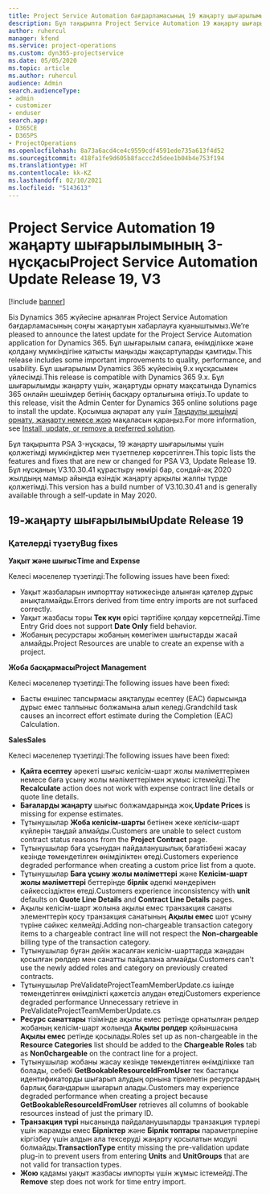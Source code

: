 ```yaml
---
title: Project Service Automation бағдарламасының 19 жаңарту шығарылымы, Hotfix, 3-нұсқасындағы жаңалықтар немесе өзгерістер
description: Бұл тақырыпта Project Service Automation 19 жаңарту шығарылымының 3-нұсқасында қолжетімді мүмкіндіктер мен түзетпелер көрсетілген.
author: ruhercul
manager: kfend
ms.service: project-operations
ms.custom: dyn365-projectservice
ms.date: 05/05/2020
ms.topic: article
ms.author: ruhercul
audience: Admin
search.audienceType:
- admin
- customizer
- enduser
search.app:
- D365CE
- D365PS
- ProjectOperations
ms.openlocfilehash: 8a73a6acd4ce4c9559cdf4591ede735a613f4d52
ms.sourcegitcommit: 418fa1fe9d605b8faccc2d5dee1b04b4e753f194
ms.translationtype: HT
ms.contentlocale: kk-KZ
ms.lasthandoff: 02/10/2021
ms.locfileid: "5143613"
---
```

# <a name="project-service-automation-update-release-19-v3"></a><span data-ttu-id="29993-103">Project Service Automation 19 жаңарту шығарылымының 3-нұсқасы</span><span class="sxs-lookup"><span data-stu-id="29993-103">Project Service Automation Update Release 19, V3</span></span>

[!include [banner](../includes/psa-now-project-operations.md)]

<span data-ttu-id="29993-104">Біз Dynamics 365 жүйесіне арналған Project Service Automation бағдарламасының соңғы жаңартуын хабарлауға қуаныштымыз.</span><span class="sxs-lookup"><span data-stu-id="29993-104">We’re pleased to announce the latest update for the Project Service Automation application for Dynamics 365.</span></span> <span data-ttu-id="29993-105">Бұл шығарылым сапаға, өнімділікке және қолдану мүмкіндігіне қатысты маңызды жақсартуларды қамтиды.</span><span class="sxs-lookup"><span data-stu-id="29993-105">This release includes some important improvements to quality, performance, and usability.</span></span> <span data-ttu-id="29993-106">Бұл шығарылым Dynamics 365 жүйесінің 9.x нұсқасымен үйлесімді.</span><span class="sxs-lookup"><span data-stu-id="29993-106">This release is compatible with Dynamics 365 9.x.</span></span> <span data-ttu-id="29993-107">Бұл шығарылымды жаңарту үшін, жаңартуды орнату мақсатында Dynamics 365 онлайн шешімдер бетінің басқару орталығына өтіңіз.</span><span class="sxs-lookup"><span data-stu-id="29993-107">To update to this release, visit the Admin Center for Dynamics 365 online solutions page to install the update.</span></span> <span data-ttu-id="29993-108">Қосымша ақпарат алу үшін [Таңдаулы шешімді орнату, жаңарту немесе жою](https://docs.microsoft.com/power-platform/admin/install-remove-preferred-solution) мақаласын қараңыз.</span><span class="sxs-lookup"><span data-stu-id="29993-108">For more information, see [Install, update, or remove a preferred solution](https://docs.microsoft.com/power-platform/admin/install-remove-preferred-solution).</span></span>

<span data-ttu-id="29993-109">Бұл тақырыпта PSA 3-нұсқасы, 19 жаңарту шығарылымы үшін қолжетімді мүмкіндіктер мен түзетпелер көрсетілген.</span><span class="sxs-lookup"><span data-stu-id="29993-109">This topic lists the features and fixes that are new or changed for PSA V3, Update Release 19.</span></span> <span data-ttu-id="29993-110">Бұл нұсқаның V3.10.30.41 құрастыру нөмірі бар, сондай-ақ 2020 жылдыңң мамыр айында өзіндік жаңарту арқылы жалпы түрде қолжетімді.</span><span class="sxs-lookup"><span data-stu-id="29993-110">This version has a build number of V3.10.30.41 and is generally available through a self-update in May 2020.</span></span>

## <a name="update-release-19"></a><span data-ttu-id="29993-111">19-жаңарту шығарылымы</span><span class="sxs-lookup"><span data-stu-id="29993-111">Update Release 19</span></span>

### <a name="bug-fixes"></a><span data-ttu-id="29993-112">Қателерді түзету</span><span class="sxs-lookup"><span data-stu-id="29993-112">Bug fixes</span></span>

<span data-ttu-id="29993-113">**Уақыт және шығыс**</span><span class="sxs-lookup"><span data-stu-id="29993-113">**Time and Expense**</span></span>

<span data-ttu-id="29993-114">Келесі мәселелер түзетілді:</span><span class="sxs-lookup"><span data-stu-id="29993-114">The following issues have been fixed:</span></span> 

- <span data-ttu-id="29993-115">Уақыт жазбаларын импорттау нәтижесінде алынған қателер дұрыс анықталмайды.</span><span class="sxs-lookup"><span data-stu-id="29993-115">Errors derived from time entry imports are not surfaced correctly.</span></span>
- <span data-ttu-id="29993-116">Уақыт жазбасы торы **Тек күн** өрісі тәртібіне қолдау көрсетпейді.</span><span class="sxs-lookup"><span data-stu-id="29993-116">Time Entry Grid does not support **Date Only** field behavior.</span></span>
- <span data-ttu-id="29993-117">Жобаның ресурстары жобаның көмегімен шығыстарды жасай алмайды.</span><span class="sxs-lookup"><span data-stu-id="29993-117">Project Resources are unable to create an expense with a project.</span></span>

<span data-ttu-id="29993-118">**Жоба басқармасы**</span><span class="sxs-lookup"><span data-stu-id="29993-118">**Project Management**</span></span>

<span data-ttu-id="29993-119">Келесі мәселелер түзетілді:</span><span class="sxs-lookup"><span data-stu-id="29993-119">The following issues have been fixed:</span></span> 

-  <span data-ttu-id="29993-120">Басты еншілес тапсырмасы аяқталуды есептеу (EAC) барысында дұрыс емес талпыныс болжамына алып келеді.</span><span class="sxs-lookup"><span data-stu-id="29993-120">Grandchild task causes an incorrect effort estimate during the Completion (EAC) Calculation.</span></span>

<span data-ttu-id="29993-121">**Sales**</span><span class="sxs-lookup"><span data-stu-id="29993-121">**Sales**</span></span>

<span data-ttu-id="29993-122">Келесі мәселелер түзетілді:</span><span class="sxs-lookup"><span data-stu-id="29993-122">The following issues have been fixed:</span></span> 

- <span data-ttu-id="29993-123">**Қайта есептеу** әрекеті шығыс келісім-шарт жолы мәліметтерімен немесе баға ұсыну жолы мәліметтерімен жұмыс істемейді.</span><span class="sxs-lookup"><span data-stu-id="29993-123">The **Recalculate** action does not work with expense contract line details or quote line details.</span></span>
- <span data-ttu-id="29993-124">**Бағаларды жаңарту** шығыс болжамдарында жоқ.</span><span class="sxs-lookup"><span data-stu-id="29993-124">**Update Prices** is missing for expense estimates.</span></span>
-  <span data-ttu-id="29993-125">Тұтынушылар **Жоба келісім-шарты** бетінен жеке келісім-шарт күйлерін таңдай алмайды.</span><span class="sxs-lookup"><span data-stu-id="29993-125">Customers are unable to select custom contract status reasons from the **Project Contract** page.</span></span>
- <span data-ttu-id="29993-126">Тұтынушылар баға ұсынудан пайдаланушылық бағатізбені жасау кезінде төмендетілген өнімділіктен өтеді.</span><span class="sxs-lookup"><span data-stu-id="29993-126">Customers experience degraded performance when creating a custom price list from a quote.</span></span>
- <span data-ttu-id="29993-127">Тұтынушылар **Баға ұсыну жолы мәліметтері** және **Келісім-шарт жолы мәліметтері** беттерінде **бірлік** әдепкі мәндерімен сәйкессіздіктен өтеді.</span><span class="sxs-lookup"><span data-stu-id="29993-127">Customers experience inconsistency with **unit** defaults on **Quote Line Details** and **Contract Line Details** pages.</span></span>
- <span data-ttu-id="29993-128">Ақылы келісім-шарт жолына ақылы емес транзакция санаты элементтерін қосу транзакция санатының **Ақылы емес** шот ұсыну түріне сәйкес келмейді.</span><span class="sxs-lookup"><span data-stu-id="29993-128">Adding non-chargeable transaction category items to a chargeable contract line will not respect the **Non-chargeable** billing type of the transaction category.</span></span>
- <span data-ttu-id="29993-129">Тұтынушылар бұған дейін жасалған келісім-шарттарда жаңадан қосылған рөлдер мен санатты пайдалана алмайды.</span><span class="sxs-lookup"><span data-stu-id="29993-129">Customers can't use the newly added roles and category on previously created contracts.</span></span>
- <span data-ttu-id="29993-130">Тұтынушылар PreValidateProjectTeamMemberUpdate.cs ішінде төмендетілген өнімділікті қажетсіз алудан өтеді</span><span class="sxs-lookup"><span data-stu-id="29993-130">Customers experience degraded performance Unnecessary retrieve in PreValidateProjectTeamMemberUpdate.cs</span></span>
- <span data-ttu-id="29993-131">**Ресурс санаттары** тізімінде ақылы емес ретінде орнатылған рөлдер жобаның келісім-шарт жолында **Ақылы рөлдер** қойыншасына **Ақылы емес** ретінде қосылады.</span><span class="sxs-lookup"><span data-stu-id="29993-131">Roles set up as non-chargeable in the **Resource Categories** list should be added to the **Chargeable Roles** tab as **Non0chargeable** on the contract line for a project.</span></span>
- <span data-ttu-id="29993-132">Тұтынушылар жобаны жасау кезінде төмендетілген өнімділікке тап болады, себебі **GetBookableResourceIdFromUser** тек бастапқы идентификаторды шығарып алудың орнына тіркелетін ресурстардың барлық бағандарын шығарып алады.</span><span class="sxs-lookup"><span data-stu-id="29993-132">Customers may experience degraded performance when creating a project because **GetBookableResourceIdFromUser** retrieves all columns of bookable resources instead of just the primary ID.</span></span>
- <span data-ttu-id="29993-133">**Транзакция түрі** нысанында пайдаланушыларды транзакция түрлері үшін жарамды емес **Бірліктер** және **Бірлік топтары** параметрлеріне кіргізбеу үшін алдын ала тексеруді жаңарту қосылатын модулі болмайды.</span><span class="sxs-lookup"><span data-stu-id="29993-133">**TransactionType** entity missing the pre-validation update plug-in to prevent users from entering **Units** and **UnitGroups** that are not valid for transaction types.</span></span>
- <span data-ttu-id="29993-134">**Жою** қадамы уақыт жазбасы импорты үшін жұмыс істемейді.</span><span class="sxs-lookup"><span data-stu-id="29993-134">The **Remove** step does not work for time entry import.</span></span>
